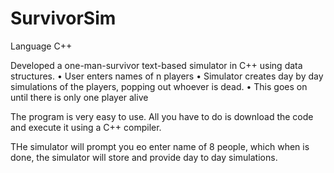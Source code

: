 # SurvivorSim

Language C++

Developed a one-man-survivor text-based simulator in C++ using data structures.
•	User enters names of n players
•	Simulator creates day by day simulations of the players, popping out whoever is dead. 
•	This goes on until there is only one player alive

The program is very easy to use. All you have to do is download the code and execute it using a C++ compiler. 

THe simulator will prompt you eo enter name of 8 people, which when is done, the simulator will store and provide day to day simulations. 
